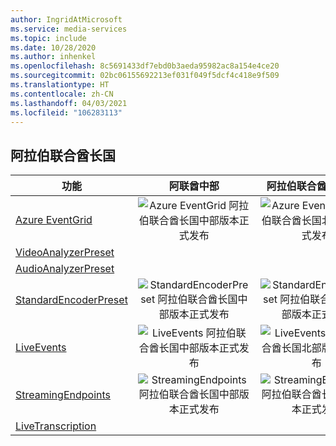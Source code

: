 ```yaml
---
author: IngridAtMicrosoft
ms.service: media-services
ms.topic: include
ms.date: 10/28/2020
ms.author: inhenkel
ms.openlocfilehash: 8c5691433df7ebd0b3aeda95982ac8a154e4ce20
ms.sourcegitcommit: 02bc06155692213ef031f049f5dcf4c418e9f509
ms.translationtype: HT
ms.contentlocale: zh-CN
ms.lasthandoff: 04/03/2021
ms.locfileid: "106283113"
---
```

<!--Feature availability in region-->
## <a name="united-arab-emirates"></a>阿拉伯联合酋长国

| 功能 | 阿联酋中部 | 阿拉伯联合酋长国北部 |
| --- | :---: | :---: |
| [Azure EventGrid](../monitoring/reacting-to-media-services-events.md) |![Azure EventGrid 阿拉伯联合酋长国中部版本正式发布](../media/azure-clouds-regions/ga.svg)  |![Azure EventGrid 阿拉伯联合酋长国北部版本正式发布](../media/azure-clouds-regions/ga.svg) |
| [VideoAnalyzerPreset](../analyze-video-audio-files-concept.md) |  |  |
| [AudioAnalyzerPreset](../analyze-video-audio-files-concept.md) |  |  |
| [StandardEncoderPreset](../encode-concept.md) |![StandardEncoderPreset 阿拉伯联合酋长国中部版本正式发布](../media/azure-clouds-regions/ga.svg)  | ![StandardEncoderPreset 阿拉伯联合酋长国北部版本正式发布](../media/azure-clouds-regions/ga.svg) |
| [LiveEvents](../stream-live-streaming-concept.md) |![LiveEvents 阿拉伯联合酋长国中部版本正式发布](../media/azure-clouds-regions/ga.svg)  | ![LiveEvents 阿拉伯联合酋长国北部版本正式发布](../media/azure-clouds-regions/ga.svg) |
| [StreamingEndpoints](../stream-streaming-endpoint-concept.md) |![StreamingEndpoints 阿拉伯联合酋长国中部版本正式发布](../media/azure-clouds-regions/ga.svg) | ![StreamingEndpoints 阿拉伯联合酋长国北部版本正式发布](../media/azure-clouds-regions/ga.svg) |
| [LiveTranscription](../live-event-live-transcription-how-to.md) | | |
